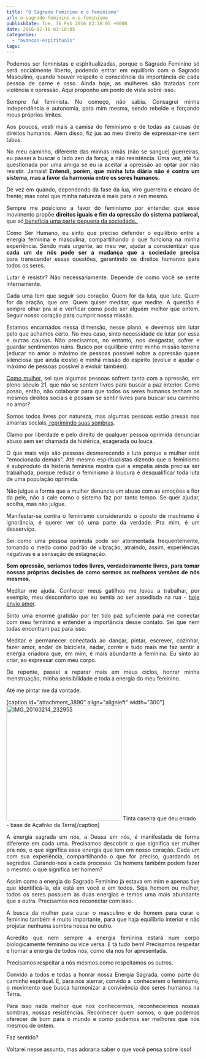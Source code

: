 ```yaml
---
title: "O Sagrado Feminino e o Feminismo"
url: o-sagrado-feminino-e-o-feminismo
publishDate: Tue, 16 Feb 2016 03:18:05 +0000
date: 2016-02-16 03:18:05
categories: 
  - "avancos-espirituais"
tags: 
---
```

<p style="text-align: justify;">Podemos ser feministas e espiritualizadas, porque o Sagrado Feminino só será socialmente liberto, podendo entrar em equilíbrio com o Sagrado Masculino, quando houver respeito e consciência da importância de cada pessoa de carne e osso. Ainda hoje, as mulheres são tratadas com violência e opressão. Aqui proponho um ponto de vista sobre isso.</p>
<p style="text-align: justify;"><!--more--></p>
<p style="text-align: justify;">Sempre fui feminista. No começo, não sabia. Consagrei minha independência e autonomia, para mim mesma, sendo rebelde e forçando meus próprios limites.</p>
<p style="text-align: justify;">Aos poucos, vesti mais a camisa do feminismo e de todas as causas de direitos humanos. Além disso, fiz jus ao meu direito de expressar-me sem tabus.</p>
<p style="text-align: justify;">No meu caminho, diferente das minhas irmãs (não se sangue) guerreiras, eu passei a buscar o lado zen da força, a não resistência. Uma vez, até fui questionada por uma amiga se eu ia aceitar a opressão ao optar por não resistir. Jamais! <strong>Entendi, porém, que minha luta diária não é contra um sistema, mas a favor da harmonia entre os seres humanos.</strong></p>
<p style="text-align: justify;"><!--more--></p>
<p style="text-align: justify;">De vez em quando, dependendo da fase da lua, viro guerreira e encaro de frente; mas notei que minha natureza é mais para o zen mesmo.</p>
<p style="text-align: justify;">Sempre me posiciono a favor do feminismo por entender que esse movimento propõe <strong>direitos iguais e fim da opressão do sistema patriarcal, </strong>que só<a href="http://www.gabi.blog.br/2016/01/meu-heterossexualismo/" target="_blank"> beneficia uma parte pequena da sociedade<strong>. </strong></a></p>
<p style="text-align: justify;">Como Ser Humano, eu sinto que preciso defender o equilíbrio entre a energia feminina e masculina, compartilhando o que funciona na minha experiência. Sendo mais urgente, ao meu ver, ajudar a conscientizar que <strong>cada um de nós pode ser a mudança que a sociedade precisa</strong> para transcender essas questões, garantindo os direitos humanos para todos os seres.</p>
<p style="text-align: justify;">Lutar é resistir? Não necessariamente. Depende de como você se sente internamente.</p>
<p style="text-align: justify;">Cada uma tem que seguir seu coração. Quem for da luta, que lute. Quem for da oração, que ore. Quem quiser meditar, que medite. A questão é sempre olhar pra si e verificar como pode ser alguém melhor que ontem. Seguir nosso coração para cumprir nossa missão.</p>
<p style="text-align: justify;">Estamos encarnados nessa dimensão, nesse plano, e devemos sim lutar pelo que achamos certo. No meu caso, sinto necessidade de lutar por essa e outras causas. Não precisamos, no entanto, nos desgastar, sofrer e guardar sentimentos ruins. Busco por equilíbrio entre minha missão terrena (educar no amor o máximo de pessoas possível sobre a opressão quase silenciosa que ainda existe) e minha missão do espírito (evoluir e ajudar o máximo de pessoas possível a evoluir também).</p>
<p style="text-align: justify;"><a href="http://www.gabi.blog.br/2015/10/compaixao-resistencia-feminismo-no-amor/" target="_blank">Como mulher,</a> sei que algumas pessoas sofrem tanto com a opressão, em pleno século 21, que não se sentem livres para buscar a paz interior. Como posso, então, não colaborar para que todos os seres humanos tenham os mesmos direitos sociais e possam se sentir livres para buscar seu caminho no amor?</p>
<p style="text-align: justify;">Somos todos livres por natureza, mas algumas pessoas estão presas nas amarras sociais,<a href="http://www.gabi.blog.br/2016/01/meu-heterossexualismo/" target="_blank"> reprimindo suas sombras</a>.</p>
<p style="text-align: justify;">Clamo por liberdade e pelo direito de qualquer pessoa oprimida denunciar abuso sem ser chamada de histérica, exagerada ou louca.</p>
<p style="text-align: justify;">O que mais vejo são pessoas desmerecendo a luta porque a mulher está "emocionada demais". Até mesmo espiritualistas dizendo que o feminismo é subproduto da histeria feminina mostra que a empatia ainda precisa ser trabalhada, porque reduzir o feminismo à loucura é desqualificar toda luta de uma população oprimida.</p>
<p style="text-align: justify;">Não julgue a forma que a mulher denuncia um abuso com as emoções a flor da pele, não a cale como o sistema faz por tanto tempo. Se quer ajudar, acolha, mas não julgue.</p>
<p style="text-align: justify;">Manifestar-se contra o feminismo considerando o oposto de machismo é ignorância, é querer ver só uma parte da verdade. Pra mim, é um desserviço.</p>
<p style="text-align: justify;">Sei como uma pessoa oprimida pode ser atormentada frequentemente, tomando o medo como padrão de vibração, atraindo, assim, experiências negativas e a sensação de estagnação.</p>
<p style="text-align: justify;"><strong>Sem opressão, seríamos todos livres, verdadeiramente livres, para tomar nossas próprias decisões de como sermos as melhores versões de nós mesmos.</strong></p>
<p style="text-align: justify;">Meditar me ajuda. Conhecer meus gatilhos me levou a trabalhar, por exemplo, meu desconforto que eu sentia ao ser assediada na rua - <a href="http://www.gabi.blog.br/2015/11/busca-pela-paz/" target="_blank">hoje envio amor</a>.</p>
<p style="text-align: justify;">Sinto uma enorme gratidão por ter tido paz suficiente para me conectar com meu feminino e entender a importância desse contato. Sei que nem todas encontram paz para isso.</p>
<p style="text-align: justify;">Meditar e permanecer conectada ao dançar, pintar, escrever, cozinhar, fazer amor, andar de bicicleta, nadar, correr e tudo mais me faz sentir a energia criadora que, em mim, é mais abundante a feminina. Eu sinto ao criar, ao expressar com meu corpo.</p>
<p style="text-align: justify;">De repente, passei a reparar mais em meus ciclos, honrar minha menstruação, minha sensibilidade e toda a energia do meu feminino.</p>
<p style="text-align: justify;">Até me pintar me dá vontade.</p>


[caption id="attachment_3890" align="alignleft" width="300"]<img class="wp-image-3890 size-medium" src="http://www.gabi.blog.br/wp-content/uploads/2016/02/IMG_20160214_232955-300x300.jpg" alt="IMG_20160214_232955" width="300" height="300" /> Tinta caseira que deu errado - base de Açafrão da Terra[/caption]
<p style="text-align: justify;"><!--more--></p>
<p style="text-align: justify;">A energia sagrada em nós, a Deusa em nós, é manifestada de forma diferente em cada uma. Precisamos descobrir o que significa ser mulher pra nós, o que significa essa energia que tem em nosso coração. Cada um com sua experiência, compartilhando o que for preciso, guardando os segredos. Curando-nos a cada processo. Os homens também podem fazer o mesmo: o que significa ser homem?</p>
<p style="text-align: justify;">Assim como a energia do Sagrado Feminino já estava em mim e apenas tive que identificá-la, ela está em você e em todos. Seja homem ou mulher, todos os seres possuem as duas energias e temos uma mais abundante que a outra. Precisamos nos reconectar com isso.</p>
<p style="text-align: justify;">A busca da mulher para curar o masculino e do homem para curar o feminino também é muito importante, para que haja equilíbrio interior e não projetar nenhuma sombra nossa no outro.</p>
<p style="text-align: justify;">Acredito que nem sempre a energia feminina estará num corpo biologicamente feminino ou vice versa. E tá tudo bem! Precisamos respeitar e honrar a energia de todos nós, como ela nos for apresentada.</p>
<p style="text-align: justify;">Precisamos respeitar a nós mesmos como respeitamos os outros.</p>
<p style="text-align: justify;">Convido a todos e todas a honrar nossa Energia Sagrada, como parte do caminho espiritual. E, para nos aterrar, convido a  conhecerem o feminismo, o movimento que busca harmonizar a convivência dos seres humanos na Terra.</p>
<p style="text-align: justify;">Para isso nada melhor que nos conhecermos, reconhecermos nossas sombras, nossas resistências. Reconhecer quem somos, o que podemos oferecer de bom para o mundo e como podemos ser melhores que nós mesmos de ontem.</p>
<p style="text-align: justify;">Faz sentido?</p>
<p style="text-align: justify;">Voltarei nesse assunto, mas adoraria saber o que você pensa sobre isso!</p>
<p style="text-align: justify;"></p>
<p style="text-align: justify;"></p>
